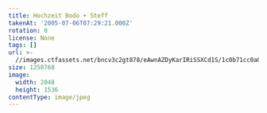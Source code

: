 ```yaml
---
title: Hochzeit Bodo + Steff
takenAt: '2005-07-06T07:29:21.000Z'
rotation: 0
license: None
tags: []
url: >-
  //images.ctfassets.net/bncv3c2gt878/eAwnAZDyKarIRiSSXCd1S/1c0b71cc0a0ac9ade164d57b48d0715e/hochzeit-bodo--steff_4560371556_o
size: 1250768
image:
  width: 2048
  height: 1536
contentType: image/jpeg
---
```


